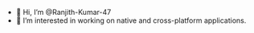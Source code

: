 - 👋 Hi, I’m @Ranjith-Kumar-47
- 👀 I’m interested in working on native and cross-platform applications.
